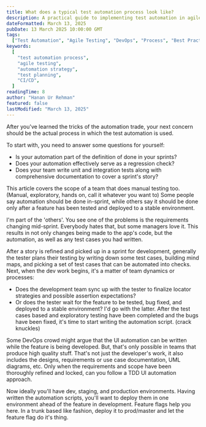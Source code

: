 ```yaml
---
title: What does a typical test automation process look like?
description: A practical guide to implementing test automation in agile sprints, covering process integration, timing strategies, and best practices.
dateFormatted: March 13, 2025
pubDate: 13 March 2025 10:00:00 GMT
tags:
  ["Test Automation", "Agile Testing", "DevOps", "Process", "Best Practices"]
keywords:
  [
    "test automation process",
    "agile testing",
    "automation strategy",
    "test planning",
    "CI/CD",
  ]
readingTime: 8
author: "Hanan Ur Rehman"
featured: false
lastModified: "March 13, 2025"
---
```


After you've learned the tricks of the automation trade, your next concern should be the actual process in which the test automation is used.

To start with, you need to answer some questions for yourself:

- Is your automation part of the definition of done in your sprints?
- Does your automation effectively serve as a regression check?
- Does your team write unit and integration tests along with comprehensive documentation to cover a sprint's story?

This article covers the scope of a team that does manual testing too. (Manual, exploratory, hands on, call it whatever you want to)
Some people say automation should be done in-sprint, while others say it should be done only after a feature has been tested and deployed to a stable environment.

I'm part of the 'others'. You see one of the problems is the requirements changing mid-sprint. Everybody hates that, but some managers love it. This results in not only changes being made to the app's code, but the automation, as well as any test cases you had written.

After a story is refined and picked up in a sprint for development, generally the tester plans their testing by writing down some test cases, building mind maps, and picking a set of test cases that can be automated into checks.
Next, when the dev work begins, it's a matter of team dynamics or processes:

- Does the development team sync up with the tester to finalize locator strategies and possible assertion expectations?
- Or does the tester wait for the feature to be tested, bug fixed, and deployed to a stable environment?
  I'd go with the latter. After the test cases based and exploratory testing have been completed and the bugs have been fixed, it's time to start writing the automation script. (crack knuckles)

Some DevOps crowd might argue that the UI automation can be written while the feature is being developed. But, that's only possible in teams that produce high quality stuff. That's not just the developer's work, it also includes the designs, requirements or use case documentation, UML diagrams, etc. Only when the requirements and scope have been thoroughly refined and locked, can you follow a TDD UI automation approach.

Now ideally you'll have dev, staging, and production environments. Having written the automation scripts, you'll want to deploy them in one environment ahead of the feature in development. Feature flags help you here. In a trunk based like fashion, deploy it to prod/master and let the feature flag do it's thing.
